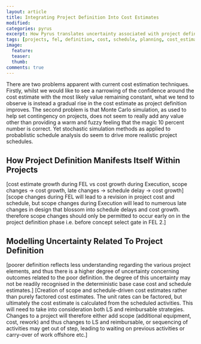 ```yaml
---
layout: article
title: Integrating Project Definition Into Cost Estimates
modified: 
categories: pyrus
excerpt: How Pyrus translates uncertainty associated with project definition into cost and schedule estimates.
tags: [projects, fel, definition, cost, schedule, planning, cost_estimate, stochastic_simulation, monte_carlo, pyrus]
image:
  feature: 
  teaser:
  thumb:
comments: true
---
```


There are two problems apparent with current cost estimation techniques. Firstly, whilst we would like to see a narrowing of the confidence around the cost estimate with the most likely value remaining constant, what we tend to observe is instead a gradual rise in the cost estimate as project definition improves. The second problem is that Monte Carlo simulation, as used to help set contingency on projects, does not seem to really add any value other than providing a warm and fuzzy feeling that the magic 10 percent number is correct. Yet stochastic simulation methods as applied to probablistic schedule analysis do seem to drive more realistic project schedules.

## How Project Definition Manifests Itself Within Projects

[cost estimate growth during FEL vs cost growth during Execution, scope changes -> cost growth, late changes -> schedule delay -> cost growth]
[scope changes during FEL will lead to a revision in project cost and schedule, but scope changes during Execution will lead to numerous late changes in design that blossom into schedule delays and cost growth. therefore scope changes should only be permitted to occur early on in the project definition phase i.e. before concept select gate in FEL 2.]

## Modelling Uncertainty Related To Project Definition

[poorer definition reflects less understanding regarding the various project elements, and thus there is a higher degree of uncertainty concerning outcomes related to the poor definition. the degree of this uncertainty may not be readily recognised in the deterministic base case cost and schedule estimates.]
[Creation of scope and schedule-driven cost estimates rather than purely factored cost estimates. The unit rates can be factored, but ultimately the cost estimate is calculated from the scheduled activities. This will need to take into consideration both LS and reimbursable strategies. Changes to a project will therefore either add scope (additional equipment, cost, rework) and thus changes to LS and reimbursable, or sequencing of activities may get out of step, leading to waiting on previous activities or carry-over of work offshore etc.]
